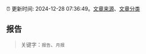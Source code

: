 :alarm_clock: 更新时间: 2024-12-28 07:36:49。[文章来源](/README.md)、[文章分类](/TAGS.md)

## 报告


> 关键字：`报告`、`月报`



